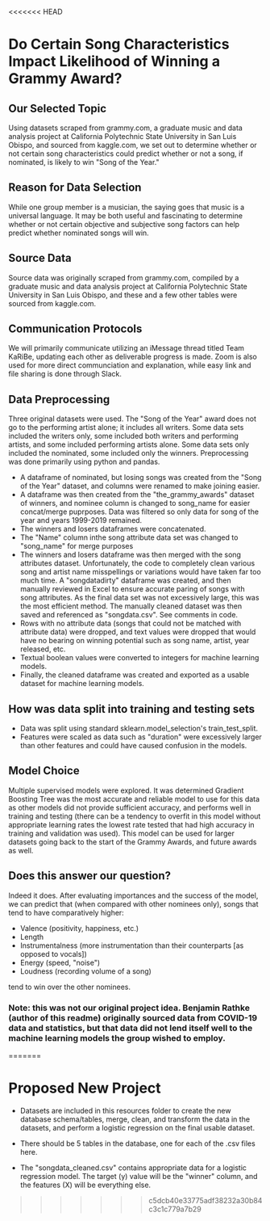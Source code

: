 <<<<<<< HEAD
# Do Certain Song Characteristics Impact Likelihood of Winning a Grammy Award?

## Our Selected Topic
Using datasets scraped from grammy.com, a graduate music and data analysis project at California Polytechnic State University in San Luis Obispo, and sourced from kaggle.com, we set out to determine whether or not certain song characteristics could predict whether or not a song, if nominated, is likely to win "Song of the Year."

## Reason for Data Selection
While one group member is a musician, the saying goes that music is a universal language.  It may be both useful and fascinating to determine whether or not certain objective and subjective song factors can help predict whether nominated songs will win.

## Source Data
Source data was originally scraped from grammy.com, compiled by a graduate music and data analysis project at California Polytechnic State University in San Luis Obispo, and these and a few other tables were sourced from kaggle.com.

## Communication Protocols
We will primarily communicate utilizing an iMessage thread titled Team KaRiBe, updating each other as deliverable progress is made.  Zoom is also used for more direct communciation and explanation, while easy link and file sharing is done through Slack.

## Data Preprocessing
Three original datasets were used.  The "Song of the Year" award does not go to the performing artist alone; it includes all writers.  Some data sets included the writers only, some included both writers and performing artists, and some included performing artists alone.  Some data sets only included the nominated, some included only the winners.  Preprocessing was done primarily using python and pandas.

* A dataframe of nominated, but losing songs was created from the "Song of the Year" dataset, and columns were renamed to make joining easier.
* A dataframe was then created from the "the_grammy_awards" dataset of winners, and nominee column is changed to song_name for easier concat/merge puprposes.  Data was filtered so only data for song of the year and years 1999-2019 remained.
* The winners and losers dataframes were concatenated.
* The "Name" column inthe song attribute data set was changed to "song_name" for merge purposes
* The winners and losers dataframe was then merged with the song attributes dataset.  Unfortunately, the code to completely clean various song and artist name misspellings or variations would have taken far too much time.  A "songdatadirty" dataframe was created, and then manually reviewed in Excel to ensure accurate paring of songs with song attributes.  As the final data set was not excessively large, this was the most efficient method.  The manually cleaned dataset was then saved and referenced as "songdata.csv".  See comments in code.
* Rows with no attribute data (songs that could not be matched with attribute data) were dropped, and text values were dropped that would have no bearing on winning potential such as song name, artist, year released, etc.
* Textual boolean values were converted to integers for machine learning models.
* Finally, the cleaned dataframe was created and exported as a usable dataset for machine learning models.

##  How was data split into training and testing sets
* Data was split using standard sklearn.model_selection's train_test_split.
* Features were scaled as data such as "duration" were excessively larger than other features and could have caused confusion in the models.

##  Model Choice
Multiple supervised models were explored.  It was determined Gradient Boosting Tree was the most accurate and reliable model to use for this data as other models did not provide sufficient accuracy, and performs well in training and testing (there can be a tendency to overfit in this model without appropriate learning rates the lowest rate tested that had high accuracy in training and validation was used).  This model can be used for larger datasets going back to the start of the Grammy Awards, and future awards as well.

##  Does this answer our question?
Indeed it does.  After evaluating importances and the success of the model, we can predict that (when compared with other nominees only), songs that tend to have comparatively higher:
* Valence (positivity, happiness, etc.)
* Length
* Instrumentalness (more instrumentation than their counterparts [as opposed to vocals])
* Energy (speed, "noise")
* Loudness (recording volume of a song)

tend to win over the other nominees.

### Note:  this was not our original project idea.  Benjamin Rathke (author of this readme) originally sourced data from COVID-19 data and statistics, but that data did not lend itself well to the machine learning models the group wished to employ.
=======
# Proposed New Project  
* Datasets are included in this resources folder to create the new database schema/tables, merge, clean, and transform the data in the datasets, and perform a logistic regression on the final usable dataset.  

* There should be 5 tables in the database, one for each of the .csv files here.  

* The "songdata_cleaned.csv" contains appropriate data for a logistic regression model.  The target (y) value will be the "winner" column, and the features (X) will be everything else.
>>>>>>> c5dcb40e33775adf38232a30b84c3c1c779a7b29
